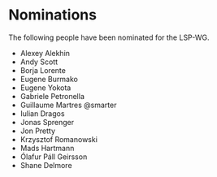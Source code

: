 # Nominations

The following people have been nominated for the LSP-WG.

- Alexey Alekhin
- Andy Scott
- Borja Lorente
- Eugene Burmako
- Eugene Yokota
- Gabriele Petronella
- Guillaume Martres @smarter
- Iulian Dragos
- Jonas Sprenger
- Jon Pretty
- Krzysztof Romanowski
- Mads Hartmann
- Ólafur Páll Geirsson
- Shane Delmore
